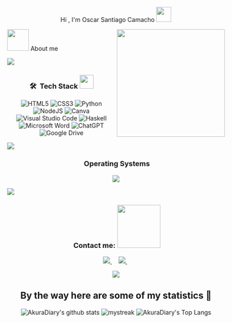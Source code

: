 <p align="center">Hi , I'm Oscar Santiago Camacho <img src="https://media.giphy.com/media/hvRJCLFzcasrR4ia7z/giphy.gif" width="35"></p>



<picture><img src = "https://github.com/7oSkaaa/7oSkaaa/blob/main/Images/about_me.gif?raw=true" width = 50px></picture> About me
<picture> <img align="right" src="https://github.com/7oSkaaa/7oSkaaa/blob/main/Images/Right_Side.gif?raw=true" width = 250px></picture>



<a href="https://www.youtube.com/watch?v=dQw4w9WgXcQ"><img src="https://user-images.githubusercontent.com/73097560/115834477-dbab4500-a447-11eb-908a-139a6edaec5c.gif"></a>


<div align="Center">
  
### 🛠 &nbsp;Tech Stack <img src = "https://media2.giphy.com/media/QssGEmpkyEOhBCb7e1/giphy.gif?cid=ecf05e47a0n3gi1bfqntqmob8g9aid1oyj2wr3ds3mg700bl&rid=giphy.gif" width = 32px>
  
  ![HTML5](https://img.shields.io/badge/html5-%23E34F26.svg?style=for-the-badge&logo=html5&logoColor=white) 
  ![CSS3](https://img.shields.io/badge/css3-%231572B6.svg?style=for-the-badge&logo=css3&logoColor=white)
  ![Python](https://img.shields.io/badge/python-3670A0?style=for-the-badge&logo=python&logoColor=ffdd54)
  ![NodeJS](https://img.shields.io/badge/node.js-6DA55F?style=for-the-badge&logo=node.js&logoColor=white) 
  ![Canva](https://img.shields.io/badge/Canva-%2300C4CC.svg?style=for-the-badge&logo=Canva&logoColor=white) 
  ![Visual Studio Code](https://img.shields.io/badge/Visual%20Studio%20Code-0078d7.svg?style=for-the-badge&logo=visual-studio-code&logoColor=white)
  ![Haskell](https://img.shields.io/badge/Haskell-5e5086?style=for-the-badge&logo=haskell&logoColor=white)
  ![Microsoft Word](https://img.shields.io/badge/Microsoft_Word-2B579A?style=for-the-badge&logo=microsoft-word&logoColor=white)
  ![ChatGPT](https://img.shields.io/badge/chatGPT-74aa9c?style=for-the-badge&logo=openai&logoColor=white)
  ![Google Drive](https://img.shields.io/badge/Google%20Drive-4285F4?style=for-the-badge&logo=googledrive&logoColor=white)


</div>

<a href="https://www.youtube.com/watch?v=dQw4w9WgXcQ"><img src="https://user-images.githubusercontent.com/73097560/115834477-dbab4500-a447-11eb-908a-139a6edaec5c.gif"></a>

<div align="Center">
  
###  &nbsp;Operating Systems

  <img src="https://skillicons.dev/icons?i=windows"/>

</div>

<a href="https://www.youtube.com/watch?v=dQw4w9WgXcQ"><img src="https://user-images.githubusercontent.com/73097560/115834477-dbab4500-a447-11eb-908a-139a6edaec5c.gif"></a>

<div align="Center">

<div align="Center">

###  &nbsp;Contact me: <img src='https://raw.githubusercontent.com/ShahriarShafin/ShahriarShafin/main/Assets/handshake.gif' width="100px">
  
  <a href="mailto:ripollsantiago58@gmail.com"> <img src="https://skillicons.dev/icons?i=gmail"/> </a> ‎ ‎ ‎ ‎  <a href="https://www.instagram.com/oscaarcamacho/"> <img src="https://skillicons.dev/icons?i=instagram"/> </a> ‎ ‎ 


</div>

<a href="https://www.youtube.com/watch?v=dQw4w9WgXcQ"><img src="https://user-images.githubusercontent.com/73097560/115834477-dbab4500-a447-11eb-908a-139a6edaec5c.gif"></a>

## By the way here are some of my statistics 🚀
![AkuraDiary's github stats](https://github-readme-stats.vercel.app/api?username=Santuriano&show_icons=true&theme=tokyonight)
<img src="https://github-readme-streak-stats.herokuapp.com/?user=Santuriano&theme=tokyonight" alt="mystreak"/>
![AkuraDiary's Top Langs](https://github-readme-stats.vercel.app/api/top-langs/?username=Santuriano&theme=tokyonight&layout=compact)

